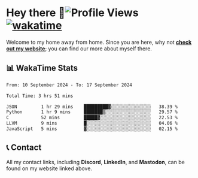 # Hey there :wave:![Profile Views](https://komarev.com/ghpvc/?username=skifli) [![wakatime](https://wakatime.com/badge/user/b4317b02-0c6d-457b-82a4-a448b8a8d1df.svg)](https://wakatime.com/@b4317b02-0c6d-457b-82a4-a448b8a8d1df)

Welcome to my home away from home. Since you are here, why not [**check out my website**](https://skifli.github.io); you can find our more about myself there.

## 📊 WakaTime Stats

<!--START_SECTION:waka-->

```txt
From: 10 September 2024 - To: 17 September 2024

Total Time: 3 hrs 51 mins

JSON         1 hr 29 mins    █████████▓░░░░░░░░░░░░░░░   38.39 %
Python       1 hr 9 mins     ███████▒░░░░░░░░░░░░░░░░░   29.57 %
C            52 mins         █████▓░░░░░░░░░░░░░░░░░░░   22.53 %
LLVM         9 mins          █░░░░░░░░░░░░░░░░░░░░░░░░   04.06 %
JavaScript   5 mins          ▓░░░░░░░░░░░░░░░░░░░░░░░░   02.15 %
```

<!--END_SECTION:waka-->

## 📞 Contact

All my contact links, including **Discord**, **LinkedIn**, and **Mastodon**, can be found on my website linked above.
